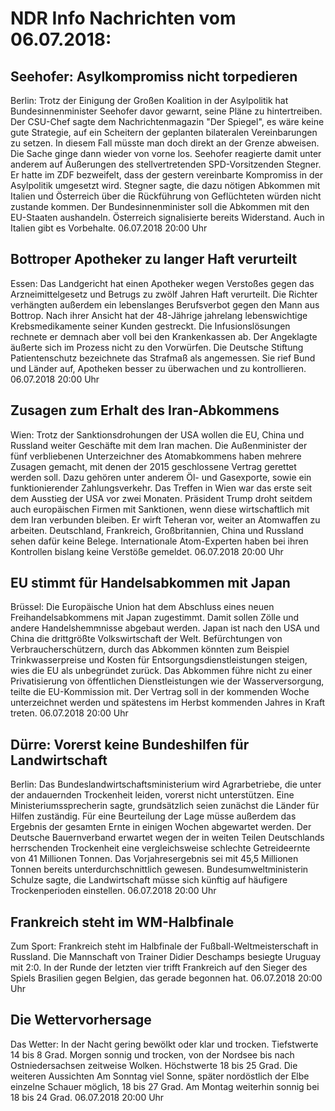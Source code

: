 # NDR Info Nachrichten vom 06.07.2018:


## Seehofer: Asylkompromiss nicht torpedieren
Berlin: Trotz der Einigung der Großen Koalition in der Asylpolitik hat Bundesinnenminister Seehofer davor gewarnt, seine Pläne zu hintertreiben. Der CSU-Chef sagte dem Nachrichtenmagazin "Der Spiegel", es wäre keine gute Strategie, auf ein Scheitern der geplanten bilateralen Vereinbarungen zu setzen. In diesem Fall müsste man doch direkt an der Grenze abweisen. Die Sache ginge dann wieder von vorne los. Seehofer reagierte damit unter anderem auf Äußerungen des stellvertretenden SPD-Vorsitzenden Stegner. Er hatte im ZDF bezweifelt, dass der gestern vereinbarte Kompromiss in der Asylpolitik umgesetzt wird. Stegner sagte, die dazu nötigen Abkommen mit Italien und Österreich über die Rückführung von Geflüchteten würden nicht zustande kommen. Der Bundesinnenminister soll die Abkommen mit den EU-Staaten aushandeln. Österreich signalisierte bereits Widerstand. Auch in Italien gibt es Vorbehalte. 06.07.2018 20:00 Uhr 

## Bottroper Apotheker zu langer Haft verurteilt
Essen: Das Landgericht hat einen Apotheker wegen Verstoßes gegen das Arzneimittelgesetz und Betrugs zu zwölf Jahren Haft verurteilt. Die Richter verhängten außerdem ein lebenslanges Berufsverbot gegen den Mann aus Bottrop. Nach ihrer Ansicht hat der 48-Jährige jahrelang lebenswichtige Krebsmedikamente seiner Kunden gestreckt. Die Infusionslösungen rechnete er demnach aber voll bei den Krankenkassen ab. Der Angeklagte äußerte sich im Prozess nicht zu den Vorwürfen. Die Deutsche Stiftung Patientenschutz bezeichnete das Strafmaß als angemessen. Sie rief Bund und Länder auf, Apotheken besser zu überwachen und zu kontrollieren. 06.07.2018 20:00 Uhr 

## Zusagen zum Erhalt des Iran-Abkommens
Wien: Trotz der Sanktionsdrohungen der USA wollen die EU, China und Russland weiter Geschäfte mit dem Iran machen. Die Außenminister der fünf verbliebenen Unterzeichner des Atomabkommens haben mehrere Zusagen gemacht, mit denen der 2015 geschlossene Vertrag gerettet werden soll. Dazu gehören unter anderem Öl- und Gasexporte, sowie ein funktionierender Zahlungsverkehr. Das Treffen in Wien war das erste seit dem Ausstieg der USA vor zwei Monaten. Präsident Trump droht seitdem auch europäischen Firmen mit Sanktionen, wenn diese wirtschaftlich mit dem Iran verbunden bleiben. Er wirft Teheran vor, weiter an Atomwaffen zu arbeiten. Deutschland, Frankreich, Großbritannien, China und Russland sehen dafür keine Belege. Internationale Atom-Experten haben bei ihren Kontrollen bislang keine Verstöße gemeldet. 06.07.2018 20:00 Uhr 

## EU stimmt für Handelsabkommen mit Japan
Brüssel: Die Europäische Union hat dem Abschluss eines neuen Freihandelsabkommens mit Japan zugestimmt. Damit sollen Zölle und andere Handelshemmnisse abgebaut werden. Japan ist nach den USA und China die drittgrößte Volkswirtschaft der Welt. Befürchtungen von Verbraucherschützern, durch das Abkommen könnten zum Beispiel Trinkwasserpreise und Kosten für Entsorgungsdienstleistungen steigen, wies die EU als unbegründet zurück. Das Abkommen führe nicht zu einer Privatisierung von öffentlichen Dienstleistungen wie der Wasserversorgung, teilte die EU-Kommission mit. Der Vertrag soll in der kommenden Woche unterzeichnet werden und spätestens im Herbst kommenden Jahres in Kraft treten. 06.07.2018 20:00 Uhr 

## Dürre: Vorerst keine Bundeshilfen für Landwirtschaft
Berlin: Das Bundeslandwirtschaftsministerium wird Agrarbetriebe, die unter der andauernden Trockenheit leiden, vorerst nicht unterstützen. Eine Ministeriumssprecherin sagte, grundsätzlich seien zunächst die Länder für Hilfen zuständig. Für eine Beurteilung der Lage müsse außerdem das Ergebnis der gesamten Ernte in einigen Wochen abgewartet werden. Der Deutsche Bauernverband erwartet wegen der in weiten Teilen Deutschlands herrschenden Trockenheit eine vergleichsweise schlechte Getreideernte von 41 Millionen Tonnen. Das Vorjahresergebnis sei mit 45,5 Millionen Tonnen bereits unterdurchschnittlich gewesen. Bundesumweltministerin Schulze sagte, die Landwirtschaft müsse sich künftig auf häufigere Trockenperioden einstellen. 06.07.2018 20:00 Uhr 

## Frankreich steht im WM-Halbfinale
Zum Sport: Frankreich steht im Halbfinale der Fußball-Weltmeisterschaft in Russland. Die Mannschaft von Trainer Didier Deschamps besiegte Uruguay mit 2:0. In der Runde der letzten vier trifft Frankreich auf den Sieger des Spiels Brasilien gegen Belgien, das gerade begonnen hat. 06.07.2018 20:00 Uhr 

## Die Wettervorhersage
Das Wetter: In der Nacht gering bewölkt oder klar und trocken. Tiefstwerte 14 bis 8 Grad. Morgen sonnig und trocken, von der Nordsee bis nach Ostniedersachsen zeitweise Wolken. Höchstwerte 18 bis 25 Grad. Die weiteren Aussichten Am Sonntag viel Sonne, später nordöstlich der Elbe einzelne Schauer möglich, 18 bis 27 Grad. Am Montag weiterhin sonnig bei 18 bis 24 Grad. 06.07.2018 20:00 Uhr 

